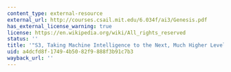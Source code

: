```yaml
---
content_type: external-resource
external_url: http://courses.csail.mit.edu/6.034f/ai3/Genesis.pdf
has_external_license_warning: true
license: https://en.wikipedia.org/wiki/All_rights_reserved
status: ''
title: '"S3, Taking Machine Intelligence to the Next, Much Higher Level." (PDF)'
uid: a4dcfd8f-1749-4b50-82f9-888f3b91c7b3
wayback_url: ''
---
```

